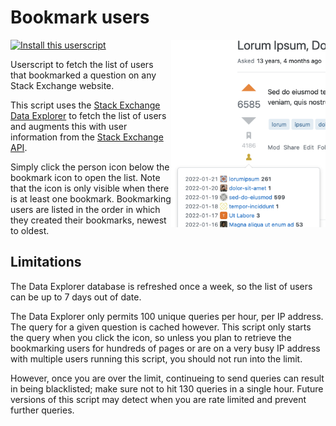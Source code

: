 # Bookmark users

<img src="./screenshot.png" alt="Screenshot" height="300px" align="right" />

[![Install this userscript](https://img.shields.io/badge/Install-Install%20this%20userscript-blue)](../../../../raw/main/dist/bookmark-users.user.js)

Userscript to fetch the list of users that bookmarked a question on any Stack Exchange website.

This script uses the [Stack Exchange Data Explorer](https://data.stackexchange.com/) to fetch the list of users and augments this with user information from the [Stack Exchange API](https://api.stackexchange.com/).

Simply click the person icon below the bookmark icon to open the list. Note that the icon is only visible when there is at least one bookmark. Bookmarking users are listed in the order in which they created their bookmarks, newest to oldest.

## Limitations

The Data Explorer database is refreshed once a week, so the list of users can be up to 7 days out of date.

The Data Explorer only permits 100 unique queries per hour, per IP address. The query for a given question is cached however. This script only starts the query when you click the icon, so unless you plan to retrieve the bookmarking users for hundreds of pages or are on a very busy IP address with multiple users running this script, you should not run into the limit.

However, once you are over the limit, continueing to send queries can result in being blacklisted; make sure not to hit 130 queries in a single hour. Future versions of this script may detect when you are rate limited and prevent further queries.
